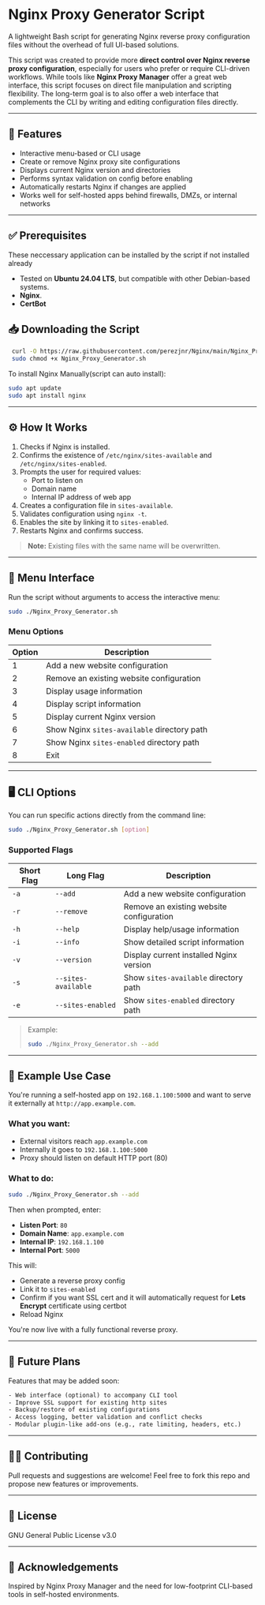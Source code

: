 # Nginx Proxy Generator Script

A lightweight Bash script for generating Nginx reverse proxy configuration files without the overhead of full UI-based solutions.

This script was created to provide more **direct control over Nginx reverse proxy configuration**, especially for users who prefer or require CLI-driven workflows. While tools like **Nginx Proxy Manager** offer a great web interface, this script focuses on direct file manipulation and scripting flexibility. The long-term goal is to also offer a web interface that complements the CLI by writing and editing configuration files directly.

---

## 🚀 Features

- Interactive menu-based or CLI usage
- Create or remove Nginx proxy site configurations
- Displays current Nginx version and directories
- Performs syntax validation on config before enabling
- Automatically restarts Nginx if changes are applied
- Works well for self-hosted apps behind firewalls, DMZs, or internal networks

---
## ✅ Prerequisites
These neccessary application can be installed by the script if not installed already
- Tested on **Ubuntu 24.04 LTS**, but compatible with other Debian-based systems.
- **Nginx**.
- **CertBot**
## 📥 Downloading the Script
   ```sh
    curl -O https://raw.githubusercontent.com/perezjnr/Nginx/main/Nginx_Proxy_Generator.sh
    sudo chmod +x Nginx_Proxy_Generator.sh
   ```
To install Nginx Manually(script can auto install):

```bash
sudo apt update
sudo apt install nginx
```

---
## ⚙️ How It Works

1. Checks if Nginx is installed.
2. Confirms the existence of `/etc/nginx/sites-available` and `/etc/nginx/sites-enabled`.
3. Prompts the user for required values:
   - Port to listen on
   - Domain name
   - Internal IP address of web app
4. Creates a configuration file in `sites-available`.
5. Validates configuration using `nginx -t`.
6. Enables the site by linking it to `sites-enabled`.
7. Restarts Nginx and confirms success.

> **Note:** Existing files with the same name will be overwritten.

---

## 📘 Menu Interface

Run the script without arguments to access the interactive menu:

```bash
sudo ./Nginx_Proxy_Generator.sh
```

### Menu Options

| Option | Description                                  |
|--------|----------------------------------------------|
| 1      | Add a new website configuration              |
| 2      | Remove an existing website configuration     |
| 3      | Display usage information                    |
| 4      | Display script information                   |
| 5      | Display current Nginx version                |
| 6      | Show Nginx `sites-available` directory path  |
| 7      | Show Nginx `sites-enabled` directory path    |
| 8      | Exit                                          |

---

## 🖥️ CLI Options

You can run specific actions directly from the command line:

```bash
sudo ./Nginx_Proxy_Generator.sh [option]
```

### Supported Flags

| Short Flag | Long Flag           | Description                                      |
|------------|---------------------|--------------------------------------------------|
| `-a`       | `--add`             | Add a new website configuration                  |
| `-r`       | `--remove`          | Remove an existing website configuration         |
| `-h`       | `--help`            | Display help/usage information                   |
| `-i`       | `--info`            | Show detailed script information                 |
| `-v`       | `--version`         | Display current installed Nginx version          |
| `-s`       | `--sites-available` | Show `sites-available` directory path            |
| `-e`       | `--sites-enabled`   | Show `sites-enabled` directory path              |

> Example:
> ```bash
> sudo ./Nginx_Proxy_Generator.sh --add
> ```

---

## 📌 Example Use Case

You're running a self-hosted app on `192.168.1.100:5000` and want to serve it externally at `http://app.example.com`.

### What you want:

- External visitors reach `app.example.com`
- Internally it goes to `192.168.1.100:5000`
- Proxy should listen on default HTTP port (80)

### What to do:

```bash
sudo ./Nginx_Proxy_Generator.sh --add
```

Then when prompted, enter:

- **Listen Port**: `80`
- **Domain Name**: `app.example.com`
- **Internal IP**: `192.168.1.100`
- **Internal Port**: `5000`

This will:

- Generate a reverse proxy config
- Link it to `sites-enabled`
- Confirm if you want SSL cert and it will automatically request for **Lets Encrypt** certificate using certbot 
- Reload Nginx

You're now live with a fully functional reverse proxy.

---

## 🎯 Future Plans

Features that may be added soon:

```txt
- Web interface (optional) to accompany CLI tool
- Improve SSL support for existing http sites
- Backup/restore of existing configurations
- Access logging, better validation and conflict checks
- Modular plugin-like add-ons (e.g., rate limiting, headers, etc.)
```

---

## 🧑‍💻 Contributing

Pull requests and suggestions are welcome! Feel free to fork this repo and propose new features or improvements.

---

## 📄 License

GNU General Public License v3.0

---

## 🙏 Acknowledgements

Inspired by Nginx Proxy Manager and the need for low-footprint CLI-based tools in self-hosted environments.
